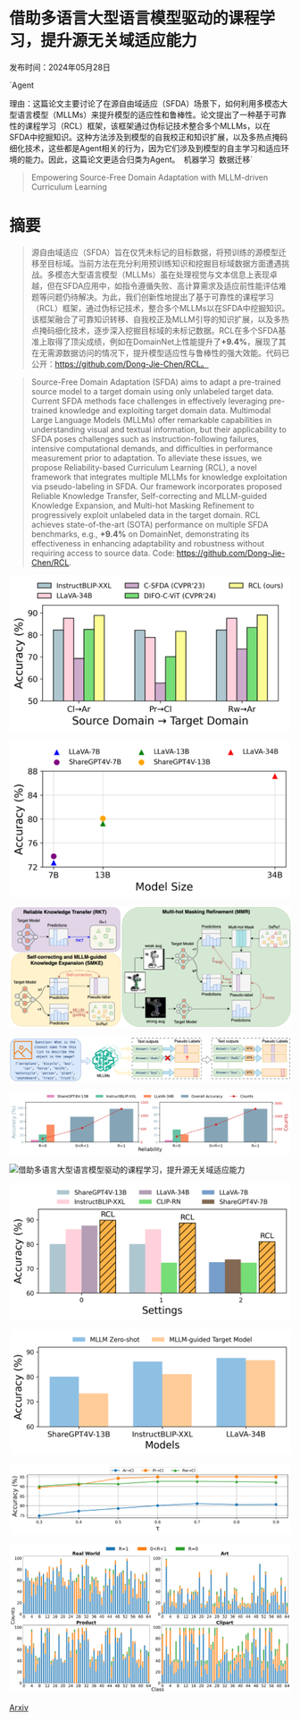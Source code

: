 # 借助多语言大型语言模型驱动的课程学习，提升源无关域适应能力

发布时间：2024年05月28日

`Agent

理由：这篇论文主要讨论了在源自由域适应（SFDA）场景下，如何利用多模态大型语言模型（MLLMs）来提升模型的适应性和鲁棒性。论文提出了一种基于可靠性的课程学习（RCL）框架，该框架通过伪标记技术整合多个MLLMs，以在SFDA中挖掘知识。这种方法涉及到模型的自我校正和知识扩展，以及多热点掩码细化技术，这些都是Agent相关的行为，因为它们涉及到模型的自主学习和适应环境的能力。因此，这篇论文更适合归类为Agent。` `机器学习` `数据迁移`

> Empowering Source-Free Domain Adaptation with MLLM-driven Curriculum Learning

# 摘要

> 源自由域适应（SFDA）旨在仅凭未标记的目标数据，将预训练的源模型迁移至目标域。当前方法在充分利用预训练知识和挖掘目标域数据方面遭遇挑战。多模态大型语言模型（MLLMs）虽在处理视觉与文本信息上表现卓越，但在SFDA应用中，如指令遵循失败、高计算需求及适应前性能评估难题等问题仍待解决。为此，我们创新性地提出了基于可靠性的课程学习（RCL）框架，通过伪标记技术，整合多个MLLMs以在SFDA中挖掘知识。该框架融合了可靠知识转移、自我校正及MLLM引导的知识扩展，以及多热点掩码细化技术，逐步深入挖掘目标域的未标记数据。RCL在多个SFDA基准上取得了顶尖成绩，例如在DomainNet上性能提升了$\textbf{+9.4\%}$，展现了其在无需源数据访问的情况下，提升模型适应性与鲁棒性的强大效能。代码已公开：https://github.com/Dong-Jie-Chen/RCL。

> Source-Free Domain Adaptation (SFDA) aims to adapt a pre-trained source model to a target domain using only unlabeled target data. Current SFDA methods face challenges in effectively leveraging pre-trained knowledge and exploiting target domain data. Multimodal Large Language Models (MLLMs) offer remarkable capabilities in understanding visual and textual information, but their applicability to SFDA poses challenges such as instruction-following failures, intensive computational demands, and difficulties in performance measurement prior to adaptation. To alleviate these issues, we propose Reliability-based Curriculum Learning (RCL), a novel framework that integrates multiple MLLMs for knowledge exploitation via pseudo-labeling in SFDA. Our framework incorporates proposed Reliable Knowledge Transfer, Self-correcting and MLLM-guided Knowledge Expansion, and Multi-hot Masking Refinement to progressively exploit unlabeled data in the target domain. RCL achieves state-of-the-art (SOTA) performance on multiple SFDA benchmarks, e.g., $\textbf{+9.4%}$ on DomainNet, demonstrating its effectiveness in enhancing adaptability and robustness without requiring access to source data. Code: https://github.com/Dong-Jie-Chen/RCL.

![借助多语言大型语言模型驱动的课程学习，提升源无关域适应能力](../../../paper_images/2405.18376/officehome_compare_4.png)

![借助多语言大型语言模型驱动的课程学习，提升源无关域适应能力](../../../paper_images/2405.18376/intro_zero_shot_4.png)

![借助多语言大型语言模型驱动的课程学习，提升源无关域适应能力](../../../paper_images/2405.18376/overview_1.png)

![借助多语言大型语言模型驱动的课程学习，提升源无关域适应能力](../../../paper_images/2405.18376/mllm_instruction.png)

![借助多语言大型语言模型驱动的课程学习，提升源无关域适应能力](../../../paper_images/2405.18376/reliability_1.png)

![借助多语言大型语言模型驱动的课程学习，提升源无关域适应能力](../../../paper_images/2405.18376/tsne.png)

![借助多语言大型语言模型驱动的课程学习，提升源无关域适应能力](../../../paper_images/2405.18376/mllm_ablation_1.png)

![借助多语言大型语言模型驱动的课程学习，提升源无关域适应能力](../../../paper_images/2405.18376/mllm_one_model_1.png)

![借助多语言大型语言模型驱动的课程学习，提升源无关域适应能力](../../../paper_images/2405.18376/appen_tau.png)

![借助多语言大型语言模型驱动的课程学习，提升源无关域适应能力](../../../paper_images/2405.18376/dist.png)

[Arxiv](https://arxiv.org/abs/2405.18376)